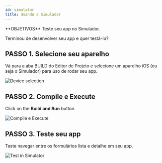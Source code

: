 ```yaml
---
id: simulator
title: Usando o Simulador
---
```


<div markdown="1" class = "objectives">
**OBJETIVOS**
Teste seu app no Simulador.
</div>

Terminou de desenvolver seu app e quer testá-lo?

## PASSO 1. Selecione seu aparelho

Vá para a aba BUILD do Editor de Projeto e selecione um aparelho iOS (ou seja o Simulador) para uso de rodar seu app.

![Device selection](assets/en/test-build/device-selection-4D-for-ios.png)

## PASSO 2. Compile e Execute

Click on the **Build and Run** button.

![Compile e Execute](assets/en/test-build/build-and-run-4D-for-iOS.png)

## PASSO 3. Teste seu app

Teste navegar entre os formulários lista e detalhe em seu app.

![Test in Simulator](assets/en/test-build/simulator-forms-4D-for-iOS.png) 
